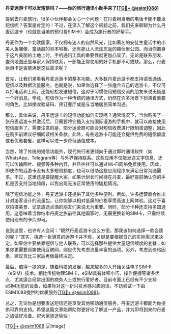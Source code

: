 **丹麦远游卡可以发短信吗？——你的旅行通讯小助手来了[[TG💪+ @esim1088](https://t.me/s/esim1088)]**

提到去丹麦旅行，很多小伙伴都会关心一个问题：在丹麦用当地的电话卡能不能发短信呢？答案是肯定的！不过，在深入了解这个问题之前，我们先来聊聊为什么丹麦远游卡（也就是当地的预付费SIM卡）会成为旅行者的好帮手。

丹麦作为一个北欧国家，不仅拥有迷人的自然风光，比如著名的安徒生童话中的小美人鱼雕像、童话般的哥本哈根，还有那让人流连忘返的趣伏里公园。而当你置身于这片美丽的土地上时，手机通讯工具的重要性就更加凸显了。无论是联系朋友、查询地图还是与家人保持联系，一部能正常使用的好手机都不可或缺。那么，丹麦远游卡是否能满足这些需求呢？

首先，让我们来看看丹麦远游卡的基本功能。大多数丹麦远游卡都支持语音通话、短信以及数据流量服务。也就是说，如果你选择了一张适合自己的远游卡，不仅可以打电话和上网，还能轻松发送短信。这对于习惯使用短信交流的朋友来说无疑是一个好消息。毕竟，短信作为一种传统的通讯方式，仍然在许多场景下扮演着重要的角色，比如接收验证码、预订餐厅或是与当地居民简单沟通。

那么，具体来说，丹麦远游卡的短信功能如何实现呢？通常情况下，当你购买了一张丹麦远游卡并激活后，只需要将它插入支持国际漫游的手机中，就可以直接使用短信服务了。需要注意的是，部分运营商可能会对短信收费进行限制或调整，因此在购买前建议仔细阅读相关条款。此外，有些远游卡可能还会提供免费的短信额度或者优惠套餐，这样可以进一步降低通信成本。

当然，除了传统的短信功能外，现代旅行者更倾向于通过即时通讯软件（如WhatsApp、Telegram等）与外界保持联系。这些应用不仅能发送文字信息，还可以传输图片、视频等多种内容，并且往往可以通过Wi-Fi网络免费使用。因此，即使你的远游卡没有太多短信额度，也可以借助这些应用程序来满足日常沟通需求。不过，这里还是要提醒大家，如果计划长时间待在丹麦，最好提前确认你的手机是否支持当地频段，以免出现无法正常使用的尴尬情况。

除了短信功能之外，丹麦远游卡还提供了其他多种便利。例如，许多运营商会推出针对游客设计的流量包，让你能够以相对低廉的价格享受高速上网体验。这对于喜欢拍摄美景、记录旅途点滴的朋友们来说尤为重要。同时，部分卡种还支持多国通用，这意味着当你结束丹麦之旅前往其他国家时，无需更换新的SIM卡，只需继续使用现有的卡片即可。

说到这里，也许有人会问：“既然丹麦远游卡这么方便，那我该如何选择一款合适的呢？”其实，挑选一张满意的远游卡并不难，关键是要根据自己的实际需求来决定。如果你主要依靠短信与他人联系，可以选择那些提供大量短信额度的套餐；如果你更需要频繁使用互联网，则应优先考虑流量丰富的选项。另外，考虑到价格因素，建议货比三家后再做最终决定。

最后，值得一提的是，随着科技的发展，越来越多的人开始关注电子SIM卡（eSIM）技术。相比传统物理SIM卡，eSIM具有体积小巧、操作便捷等诸多优点，尤其适合经常出国的商务人士或旅行爱好者。目前市面上已经有不少支持eSIM功能的设备，如果你对这一新兴技术感兴趣的话，不妨尝试一下由ESIM1088提供的优质服务[[TG💪+ @esim1088](https://t.me/s/esim1088)]。

总之，无论你是想要发送短信还是享受其他移动通信服务，丹麦远游卡都能为你提供可靠的支持。希望这篇文章能帮助你更好地了解这一产品，并为即将到来的丹麦之旅做好准备。祝大家旅途愉快！

[[TG💪+ @esim1088](https://t.me/s/esim1088) ![Image](https://i.postimg.cc/4NQfJmqS/Snipaste-2025-05-13-00-14-12.png)]